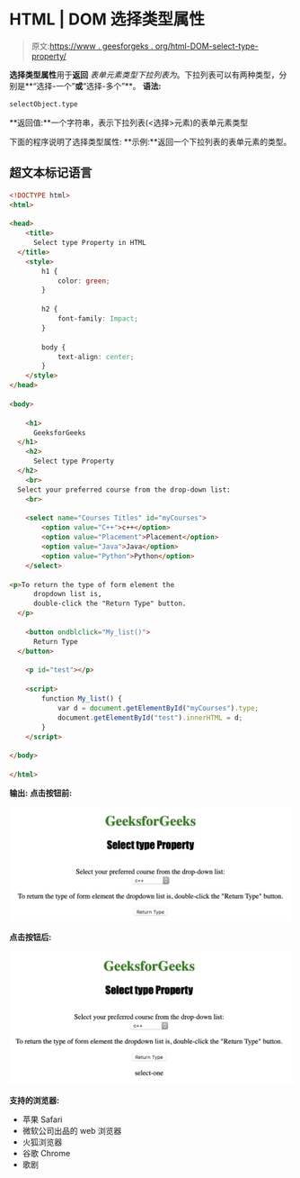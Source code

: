 # HTML | DOM 选择类型属性

> 原文:[https://www . geesforgeks . org/html-DOM-select-type-property/](https://www.geeksforgeeks.org/html-dom-select-type-property/)

**选择类型属性**用于**返回** *表单元素类型下拉列表为*。下拉列表可以有两种类型，分别是**“选择-一个”**或**“选择-多个”**。
**语法:**

```html
selectObject.type
```

**返回值:**一个字符串，表示下拉列表(<选择>元素)的表单元素类型

下面的程序说明了选择类型属性:
**示例:**返回一个下拉列表的表单元素的类型。

## 超文本标记语言

```html
<!DOCTYPE html>
<html>

<head>
    <title>
      Select type Property in HTML
  </title>
    <style>
        h1 {
            color: green;
        }

        h2 {
            font-family: Impact;
        }

        body {
            text-align: center;
        }
    </style>
</head>

<body>

    <h1>
      GeeksforGeeks
  </h1>
    <h2>
      Select type Property
  </h2>
    <br>
  Select your preferred course from the drop-down list:
    <br>

    <select name="Courses Titles" id="myCourses">
        <option value="C++">c++</option>
        <option value="Placement">Placement</option>
        <option value="Java">Java</option>
        <option value="Python">Python</option>
    </select>

<p>To return the type of form element the
      dropdown list is,
      double-click the "Return Type" button.
  </p>

    <button ondblclick="My_list()">
      Return Type
  </button>

    <p id="test"></p>

    <script>
        function My_list() {
            var d = document.getElementById("myCourses").type;
            document.getElementById("test").innerHTML = d;
        }
    </script>

</body>

</html>
```

**输出:**
**点击按钮前:**

![](img/c5a5d337cec690f22e7be6f68c099a4b.png)

**点击按钮后:**

![](img/9a627d2a9f083c06f83d3fc1a3f461cc.png)

**支持的浏览器:**

*   苹果 Safari
*   微软公司出品的 web 浏览器
*   火狐浏览器
*   谷歌 Chrome
*   歌剧